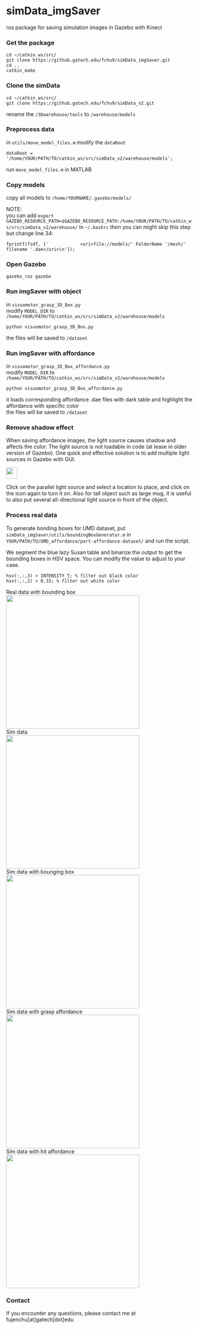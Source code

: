 # simData_imgSaver
ros package for saving simulation images in Gazebo with Kinect 


### Get the package

```
cd ~/catkin_ws/src/
git clone https://github.gatech.edu/fchu9/simData_imgSaver.git
cd ..
catkin_make
```

### Clone the simData
```
cd ~/catkin_ws/src/
git clone https://github.gatech.edu/fchu9/simData_v2.git 
```
rename the `/3Dwarehouse/tools` to `/warehouse/models` 

### Preprocess data
in `utils/move_model_files.m`
modify the `dataRoot`
```
dataRoot = '/home/YOUR/PATH/TO/catkin_ws/src/simData_v2/warehouse/models';
```
run `move_model_files.m` in MATLAB

### Copy models
copy all models to `/home/YOURNAME/.gazebo/models/`

NOTE:   
you can add `export GAZEBO_RESOURCE_PATH=$GAZEBO_RESOURCE_PATH:/home/YOUR/PATH/TO/catkin_ws/src/simData_v2/warehouse/` in `~/.bashrc` 
then you can might skip this step    
but change line 34:
```
fprintf(fsdf, ['            <uri>file://models/' FolderName '/mesh/' filename '.dae</uri>\n']);
```

### Open Gazebo
```
gazebo_ros gazebo
```

### Run imgSaver with object
in `visuomotor_grasp_3D_Box.py`    
modify `MODEL_DIR` to `/home/YOUR/PATH/TO/catkin_ws/src/simData_v2/warehouse/models`
```
python visuomotor_grasp_3D_Box.py
```
the files will be saved to `/dataset`

### Run imgSaver with affordance
in `visuomotor_grasp_3D_Box_affordance.py`    
modify `MODEL_DIR` to `/home/YOUR/PATH/TO/catkin_ws/src/simData_v2/warehouse/models`
```
python visuomotor_grasp_3D_Box_affordance.py
```
it loads corresponding affordance .dae files with dark table and highlight the affordance with specific color   
the files will be saved to `/dataset`

### Remove shadow effect
When saving affordance images, the light source causes shadow and affects the color. The light source is not loadable in code (at lease in older version of Gazebo). One quick and effective solution is to add multiple light sources in Gazebo with GUI. 

<img src="https://github.com/ivalab/simData_imgSaver/blob/master/imgs/lightSource.png" height="30">

Click on the parallel light source and select a location to place, and click on the icon again to turn it on. Also for tall object such as large mug, it is useful to also put several all-directional light source in front of the object.  

### Process real data
To generate bonding boxes for UMD dataset, put `simData_imgSaver/utils/boundingBoxGenerator.m` in `YOUR/PATH/TO/UMD_affordance/part-affordance-dataset/` and run the script. 

We segment the blue lazy Susan table and binarize the output to get the bounding boxes in HSV space. You can modify the value to adjust to your case.
```
hsv(:,:,3) > INTENSITY_T; % filter out black color  
hsv(:,:,2) > 0.33; % filter out white color 
```
Real data with bounding box  
<img src="https://github.com/ivalab/simData_imgSaver/blob/master/imgs/seg_hammer_01_00000007_rgb.jpg" height="360">  
Sim data   
<img src="https://github.com/ivalab/simData_imgSaver/blob/master/imgs/hammer_01_7.png" height="360">  
Sim data with bounging box  
<img src="https://github.com/ivalab/simData_imgSaver/blob/master/imgs/seg_hammer_01_7.png" height="360">  
Sim data with grasp affordance  
<img src="https://github.com/ivalab/simData_imgSaver/blob/master/imgs/hammer_01_gt_1_7.png" height="360">  
Sim data with hit affordance  
<img src="https://github.com/ivalab/simData_imgSaver/blob/master/imgs/hammer_01_gt_5_7.png" height="360">  

### Contact
If you encounter any questions, please contact me at fujenchu[at]gatech[dot]edu

